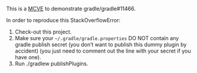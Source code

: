 This is a [MCVE][1] to demonstrate gradle/gradle#11466.

In order to reproduce this StackOverflowError:

 1. Check-out this project.
 2. Make sure your `~/.gradle/gradle.properties` DO NOT contain any
    gradle publish secret
    (you don’t want to publish this dummy plugin by accident)
    (you just need to comment out the line with your secret if you have one).
 3. Run ./gradlew publishPlugins.

[1]: https://meta.stackoverflow.com/questions/366988/what-does-mcve-mean
